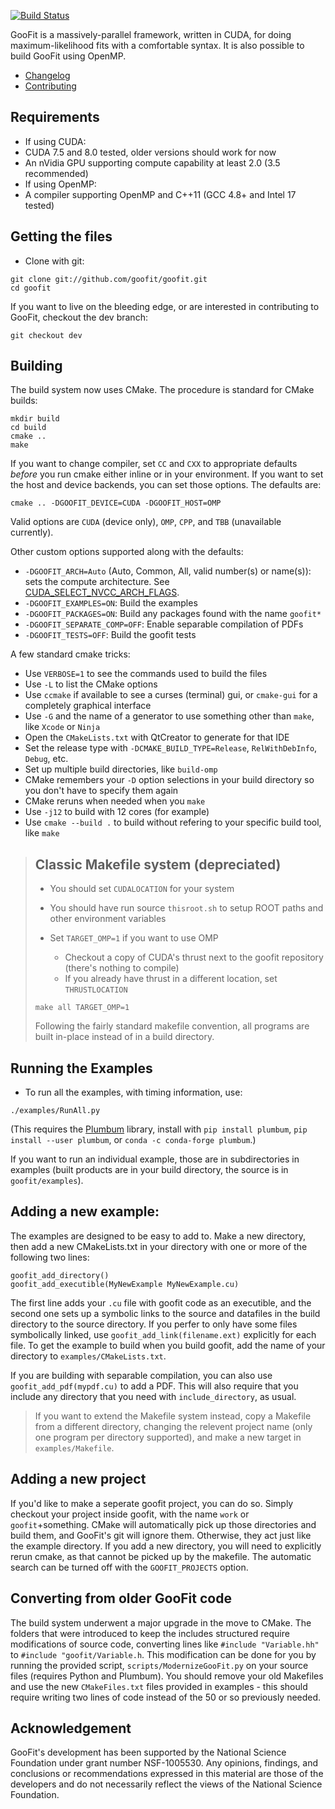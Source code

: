 [![Build Status](https://travis-ci.org/GooFit/GooFit.svg?branch=master)](https://travis-ci.org/GooFit/GooFit)

GooFit is a massively-parallel framework, written in CUDA, for
doing maximum-likelihood fits with a comfortable syntax.
It is also possible to build
GooFit using OpenMP.

* [Changelog](https://github.com/GooFit/GooFit/blob/master/CHANGELOG.md)
* [Contributing](https://github.com/GooFit/GooFit/blob/master/HOWTO_Contribute.md)

## Requirements

* If using CUDA:
 * CUDA 7.5 and 8.0 tested, older versions should work for now
 * An nVidia GPU supporting compute capability at least 2.0 (3.5 recommended)
* If using OpenMP:
 * A compiler supporting OpenMP and C++11 (GCC 4.8+ and Intel 17 tested)

## Getting the files

* Clone with git:
```
git clone git://github.com/goofit/goofit.git
cd goofit
```

If you want to live on the bleeding edge, or are interested in contributing to GooFit, checkout the dev branch:
```
git checkout dev
```


## Building 

The build system now uses CMake. The procedure is standard for CMake builds:
```
mkdir build
cd build
cmake ..
make
```

If you want to change compiler, set `CC` and `CXX` to appropriate defaults *before* you run cmake either inline or in your environment. If you want to set the host and device backends, you can set those options. The defaults are:
```
cmake .. -DGOOFIT_DEVICE=CUDA -DGOOFIT_HOST=OMP
```

Valid options are `CUDA` (device only), `OMP`, `CPP`, and `TBB` (unavailable currently).

Other custom options supported along with the defaults:

* `-DGOOFIT_ARCH=Auto` (Auto, Common, All, valid number(s) or name(s)): sets the compute architecture. See [CUDA_SELECT_NVCC_ARCH_FLAGS](https://cmake.org/cmake/help/v3.7/module/FindCUDA.html).
* `-DGOOFIT_EXAMPLES=ON`: Build the examples
* `-DGOOFIT_PACKAGES=ON`: Build any packages found with the name `goofit*`
* `-DGOOFIT_SEPARATE_COMP=OFF`: Enable separable compilation of PDFs
* `-DGOOFIT_TESTS=OFF`: Build the goofit tests


A few standard cmake tricks:

* Use `VERBOSE=1` to see the commands used to build the files
* Use `-L` to list the CMake options
* Use `ccmake` if available to see a curses (terminal) gui, or `cmake-gui` for a completely graphical interface
* Use `-G` and the name of a generator to use something other than `make`, like `Xcode` or `Ninja`
* Open the `CMakeLists.txt` with QtCreator to generate for that IDE
* Set the release type with `-DCMAKE_BUILD_TYPE=Release`, `RelWithDebInfo`, `Debug`, etc.
* Set up multiple build directories, like `build-omp`
* CMake remembers your `-D` option selections in your build directory so you don't have to specify them again
* CMake reruns when needed when you `make`
* Use `-j12` to build with 12 cores (for example)
* Use `cmake --build .` to build without refering to your specific build tool, like `make`


> ## Classic Makefile system (depreciated)
>   
> * You should set `CUDALOCATION` for your system
> 
> * You should have run source `thisroot.sh` to setup ROOT paths and other environment variables
> 
> * Set `TARGET_OMP=1` if you want to use OMP
>   * Checkout a copy of CUDA's thrust next to the goofit repository (there's nothing to compile)
>   * If you already have thrust in a different location, set `THRUSTLOCATION`
> 
> ```
> make all TARGET_OMP=1
> ```
> 
> Following the fairly standard makefile convention, all programs are built in-place instead of in a build directory.

## Running the Examples

* To run all the examples, with timing information, use:
```
./examples/RunAll.py
```

(This requires the [Plumbum](https://plumbum.readthedocs.io/en/latest/) library, install with `pip install plumbum`, `pip install --user plumbum`, or `conda -c conda-forge plumbum`.)

If you want to run an individual example, those are in subdirectories in examples (built products are in your build directory, the source is in `goofit/examples`).


## Adding a new example:

The examples are designed to be easy to add to. Make a new directory, then add a new CMakeLists.txt in your directory with one or more of the following two lines:

```
goofit_add_directory()
goofit_add_executible(MyNewExample MyNewExample.cu)
```

The first line adds your `.cu` file with goofit code as an executible, and the second one sets up a symbolic links to the source and datafiles in the build directory to the source directory. If you perfer to only have some files symbolically linked, use `goofit_add_link(filename.ext)` explicitly for each file. To get the example to build when you build goofit, add the name of your directory to `examples/CMakeLists.txt`.

If you are building with separable compilation, you can also use `goofit_add_pdf(mypdf.cu)` to add a PDF. This will also require that you include any directory that you need with `include_directory`, as usual.

> If you want to extend the Makefile system instead, copy a Makefile from a different directory, changing the relevent project name (only one program per directory supported), and make a new target in `examples/Makefile`. 

## Adding a new project
  
If you'd like to make a seperate goofit project, you can do so. Simply checkout your project inside goofit, with the name `work` or `goofit`+something. CMake will automatically pick up those directories and build them, and GooFit's git will ignore them. Otherwise, they act just like the example directory. If you add a new directory, you will need to explicitly rerun cmake, as that cannot be picked up by the makefile. The automatic search can be turned off with the `GOOFIT_PROJECTS` option.

## Converting from older GooFit code
 
The build system underwent a major upgrade in the move to CMake. The folders that were introduced to keep the includes structured require modifications of source code, converting lines like `#include "Variable.hh"` to `#include "goofit/Variable.h`. This modification can be done for you by running the provided script, `scripts/ModernizeGooFit.py` on your source files (requires Python and Plumbum). You should remove your old Makefiles and use the new `CMakeFiles.txt` files provided in examples - this should require
writing two lines of code instead of the 50 or so previously needed.

## Acknowledgement

GooFit's development has been supported by the National Science Foundation under grant number NSF-1005530. 
Any opinions, findings, and conclusions or recommendations expressed in this material are those of the developers
and do not necessarily reflect the views of the National Science Foundation.
